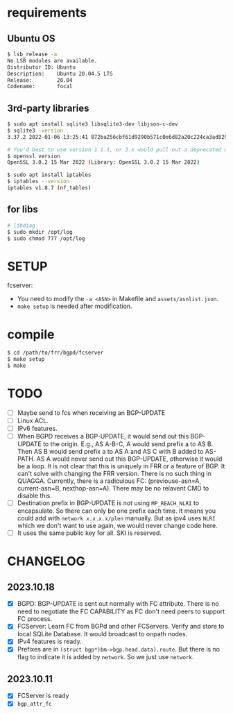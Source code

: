 # requirements

## Ubuntu OS

```bash
$ lsb_release -a
No LSB modules are available.
Distributor ID: Ubuntu
Description:    Ubuntu 20.04.5 LTS
Release:        20.04
Codename:       focal
```

## 3rd-party libraries

```bash
$ sudo apt install sqlite3 libsqlite3-dev libjson-c-dev
$ sqlite3 -version
3.37.2 2022-01-06 13:25:41 872ba256cbf61d9290b571c0e6d82a20c224ca3ad82971edc46b29818d5dalt1

# You'd best to use version 1.1.1, or 3.x would pull out a deprecated warnning.
$ openssl version
OpenSSL 3.0.2 15 Mar 2022 (Library: OpenSSL 3.0.2 15 Mar 2022)

$ sudo apt install iptables
$ iptables --version
iptables v1.8.7 (nf_tables)
```

## for libs

```bash
# libdiag
$ sudo mkdir /opt/log
$ sudo chmod 777 /opt/log
```

# SETUP

fcserver:
- You need to modify the `-a <ASN>` in Makefile and `assets/asnlist.json`.
- `make setup` is needed after modification.

# compile

```bash
$ cd /path/to/frr/bgpd/fcserver
$ make setup
$ make
```

# TODO

- [ ] Maybe send to fcs when receiving an BGP-UPDATE
- [ ] Linux ACL.
- [ ] IPv6 features.
- [ ] When BGPD receives a BGP-UPDATE, it would send out this BGP-UPDATE to the origin. E.g., AS A-B-C, A would send prefix a to AS B. Then AS B would send prefix a to AS A and AS C with B added to AS-PATH. AS A would never send out this BGP-UPDATE, otherwise it would be a loop. It is not clear that this is uniquely in FRR or a feature of BGP. It can't solve with changing the FRR version. There is no such thing in QUAGGA. Currently, there is a radiculous FC: (previouse-asn=A, current-asn=B, nexthop-asn=A). There may be no relavent CMD to disable this.
- [ ] Destination prefix in BGP-UPDATE is not using `MP_REACH_NLRI` to encapsulate. So there can only be one prefix each time. It means you could add with `network x.x.x.x/plen` manually. But as ipv4 uses `NLRI` which we don't want to use again, we would never change code here.
- [ ] It uses the same public key for all. SKI is reserved.

# CHANGELOG

## 2023.10.18

- [x] BGPD: BGP-UPDATE is sent out normally with FC attribute. There is no need to negotiate the FC CAPABILITY as FC don't need peers to support FC process.
- [x] FCServer: Learn FC from BGPd and other FCServers. Verify and store to local SQLite Database. It would broadcast to onpath nodes.
- [x] IPv4 features is ready.
- [x] Prefixes are in `(struct bgp*)bm->bgp.head.data).route`. But there is no flag to indicate it is added by `network`. So we just use `network`.

## 2023.10.11

- [x] FCServer is ready
- [x] `bgp_attr_fc`

